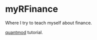 # myRFinance

Where I try to teach myself about finance.

[quantmod](https://ntguardian.wordpress.com/2017/03/27/introduction-stock-market-data-r-1/) tutorial.



